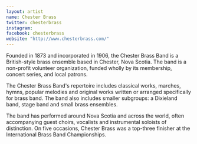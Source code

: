 ```yaml
---
layout: artist
name: Chester Brass
twitter: chesterbrass
instagram:
facebook: chesterbrass
website: "http://www.chesterbrass.com/"
---
```


Founded in 1873 and incorporated in 1906, the Chester Brass Band is a British-style brass ensemble based in Chester, Nova Scotia. The band is a non-profit volunteer organization, funded wholly by its membership, concert series, and local patrons.

The Chester Brass Band's repertoire includes classical works, marches, hymns, popular melodies and original works written or arranged specifically for brass band. The band also includes smaller subgroups: a Dixieland band, stage band and small brass ensembles.

The band has performed around Nova Scotia and across the world, often accompanying guest choirs, vocalists and instrumental soloists of distinction. On five occasions, Chester Brass was a top-three finisher at the International Brass Band Championships.